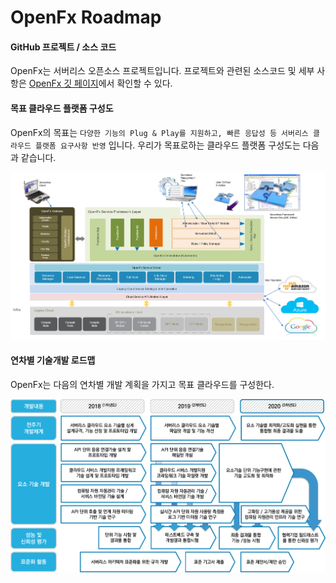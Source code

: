 # OpenFx Roadmap

#### GitHub 프로젝트 / 소스 코드

OpenFx는 서버리스 오픈소스 프로젝트입니다. 프로젝트와 관련된 소스코드 및 세부 사항은 [OpenFx 깃 페이지](https://github.com/keti-openfx/openfx)에서 확인할 수 있다.



#### 목표 클라우드 플랫폼 구성도

OpenFx의 목표는 `다양한 기능의 Plug & Play를 지원하고, 빠른 응답성 등 서버리스 클라우드 플랫폼 요구사항 반영` 입니다. 우리가 목표로하는 클라우드 플랫폼 구성도는 다음과 같습니다.



![Propose](./propose.png)



#### 연차별 기술개발 로드맵

OpenFx는 다음의 연차별 개발 계획을 가지고 목표 클라우드를 구성한다. 

 ![roadmap](./roadmap.png)
